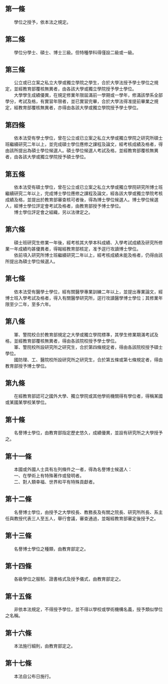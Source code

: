 第一條 
-------
　　學位之授予，依本法之規定。  


第二條 
-------
　　學位分學士、碩士、博士三級。但特種學科得僅設二級或一級。  


第三條 
-------
　　公立或已立案之私立大學或獨立學院之學生，合於大學法授予學士學位之規定，並經教育部覆核無異者，由各該大學或獨立學院授予學士學位。  
　　大學學生成績優異，在規定修業年限屆滿前一學期或一學年，修滿該學系全部學分，考試及格，有實習年限者，並已實習完畢，合於大學法得准提前畢業之規定，經教育部覆核無異者，亦得由各該大學或獨立學院授予學士學位。  


第四條 
-------
　　依本法受有學士學位，曾在公立或已立案之私立大學或獨立學院之研究所碩士班繼續研究二年以上，並完成碩士學位應修之課程及論文，經考核成績及格者，得由該所提出為碩士學位候選人。碩士學位候選人考試及格，並經教育部覆核無異者，由各該大學或獨立學院授予碩士學位。  


第五條 
-------
　　依本法受有碩士學位，曾在公立或已立案之私立大學或獨立學院研究所博士班繼續研究二年以上，完成博士學位應修之課程及論文，經各該大學或獨立學院考核成績及格，並提出於教育部審查核可者後，得為博士學位候選人。博士學位候選人，經博士學位評定會考試及格者，由教育部授予博士學位。  
　　博士學位評定會之組織，另以法律定之。  


第六條 
-------
　　碩士班研究生修業一年後，經考核其大學本科成績、入學考試成績及研究所修業一年成績均甚優異者，得報經教育部核定，准予逕行攻讀博士學位。  
　　依前項入研究所博士班繼續研究二年以上，經考核成績未能及格者，仍得由該所提出為碩士學位候選人。  


第七條 
-------
　　依本法受有醫學士學位，經有關醫學專業訓練二年以上，並提出專業論文，經博士班入學考試及格者，得入有關醫學研究所，逕行攻讀醫學博士學位；其修業年限至少二年，至多六年。  


第八條 
-------
　　軍、警院校合於教育部規定之大學或獨立學院標準，其學生修業期滿考試及格，並經教育部覆核無異者，得由各該院校授予學士學位。  
　　軍、警院校所設研究所之研究生，合於第四條規定者，得由各該院校授予碩士學位。  
　　國防理、工、醫院校所設研究所之研究生，合於第五條或第七條規定者，得由教育部授予博士學位。  


第九條 
-------
　　在經教育部認可之國外大學、獨立學院或其他學術機關得有學位者，得稱某國或某國某學校某學位。  


第十條 
-------
　　名譽博士學位，由教育部指定歷史悠久，成績優異，並設有研究所之大學授予之。  


第十一條 
---------
　　本國或外國人士具有左列條件之一者，得為名譽博士候選人：  
　　一、在學術上有特殊著作或發明者。  
　　二、對人類幸福、世界和平有特殊貢獻者。  


第十二條 
---------
　　名譽博士學位，由授予之大學校長、教務長及有關之院長、研究所所長、系主任與教授代表三人至五人，舉行會議，審查通過，並報經教育部審定後授予之。  


第十三條 
---------
　　名譽博士學位之種類，由教育部定之。  


第十四條 
---------
　　各級學位之服制、證書格式及授予儀式，由教育部定之。  


第十五條 
---------
　　非依本法規定，不得授予學位，並不得以學校或學術機構名義，授予類似學位之名稱。  


第十六條 
---------
　　本法施行細則，由教育部定之。  


第十七條 
---------
　　本法自公布日施行。
